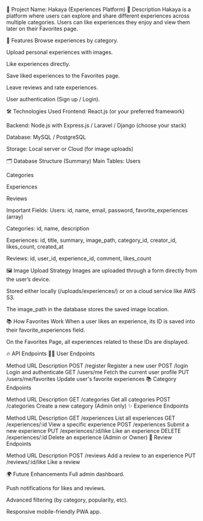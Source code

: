🌟 Project Name: Hakaya (Experiences Platform)
📖 Description
Hakaya is a platform where users can explore and share different experiences across multiple categories.
Users can like experiences they enjoy and view them later on their Favorites page.

🎯 Features
Browse experiences by category.

Upload personal experiences with images.

Like experiences directly.

Save liked experiences to the Favorites page.

Leave reviews and rate experiences.

User authentication (Sign up / Login).


🛠️ Technologies Used
Frontend: React.js (or your preferred framework)

Backend: Node.js with Express.js / Laravel / Django (choose your stack)

Database: MySQL / PostgreSQL

Storage: Local server or Cloud (for image uploads)


🗂️ Database Structure (Summary)
Main Tables:
Users

Categories

Experiences

Reviews

Important Fields:
Users: id, name, email, password, favorite_experiences (array)

Categories: id, name, description

Experiences: id, title, summary, image_path, category_id, creator_id,  likes_count, created_at

Reviews: id, user_id, experience_id, comment, likes_count


🖼️ Image Upload Strategy
Images are uploaded through a form directly from the user’s device.

Stored either locally (/uploads/experiences/) or on a cloud service like AWS S3.

The image_path in the database stores the saved image location. 


📚 How Favorites Work
When a user likes an experience, its ID is saved into their favorite_experiences field.

On the Favorites Page, all experiences related to these IDs are displayed.

🔥 API Endpoints 
🧑‍💼 User Endpoints

Method	URL	Description
POST	/register	Register a new user
POST	/login	Login and authenticate
GET	/users/me	Fetch the current user profile
PUT	/users/me/favorites	Update user's favorite experiences
📚 Category Endpoints

Method	URL	Description
GET	/categories	Get all categories
POST	/categories	Create a new category (Admin only)
✨ Experience Endpoints

Method	URL	Description
GET	/experiences	List all experiences
GET	/experiences/:id	View a specific experience
POST	/experiences	Submit a new experience
PUT	/experiences/:id/like	Like an experience
DELETE	/experiences/:id	Delete an experience (Admin or Owner)
📝 Review Endpoints

Method	URL	Description
POST	/reviews	Add a review to an experience
PUT	/reviews/:id/like	Like a review



🌍 Future Enhancements
Full admin dashboard.

Push notifications for likes and reviews.

Advanced filtering (by category, popularity, etc).

Responsive mobile-friendly PWA app.